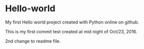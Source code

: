 # Hello-world
My first Hello world project created with Python online on github.

This is my first commit test created at mid night of Oct/23, 2016.

2nd change to readme file.
